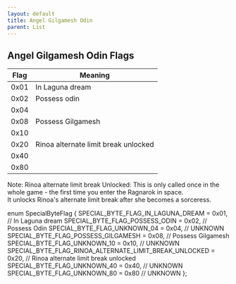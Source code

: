 ```yaml
---
layout: default
title: Angel Gilgamesh Odin
parent: List
---
```


## Angel Gilgamesh Odin Flags

| Flag | Meaning                              |
|------|--------------------------------------|
| 0x01 | In Laguna dream                      |
| 0x02 | Possess odin                         |
| 0x04 |                                      |
| 0x08 | Possess Gilgamesh                    |
| 0x10 |                                      |
| 0x20 | Rinoa alternate limit break unlocked |
| 0x40 |                                      |
| 0x80 |                                      |

Note:
Rinoa alternate limit break Unlocked: This is only called once in the whole game - the first time you enter the Ragnarok in space.<br/> It unlocks Rinoa's alternate limit break after she becomes a sorceress.


enum SpecialByteFlag {
    SPECIAL_BYTE_FLAG_IN_LAGUNA_DREAM = 0x01,                     // In Laguna dream
    SPECIAL_BYTE_FLAG_POSSESS_ODIN = 0x02,                        // Possess Odin
    SPECIAL_BYTE_FLAG_UNKNOWN_04 = 0x04,                           // UNKNOWN
    SPECIAL_BYTE_FLAG_POSSESS_GILGAMESH = 0x08,                   // Possess Gilgamesh
    SPECIAL_BYTE_FLAG_UNKNOWN_10 = 0x10,                           // UNKNOWN
    SPECIAL_BYTE_FLAG_RINOA_ALTERNATE_LIMIT_BREAK_UNLOCKED = 0x20, // Rinoa alternate limit break unlocked
    SPECIAL_BYTE_FLAG_UNKNOWN_40 = 0x40,                           // UNKNOWN
    SPECIAL_BYTE_FLAG_UNKNOWN_80 = 0x80                            // UNKNOWN
};